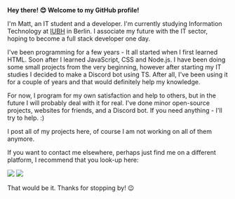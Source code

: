 **Hey there! 😊 Welcome to my GitHub profile!**

I'm Matt, an IT student and a developer. I'm currently studying Information Technology at [IUBH](https://www.iubh-international.com/) in Berlin. I associate my future with the IT sector, hoping to become a full stack developer one day.

I've been programming for a few years - It all started when I first learned HTML. Soon after I learned JavaScript, CSS and Node.js. I have been doing some small projects from the very beginning, however after starting my IT studies I decided to make a Discord bot using TS. After all, I've been using it for a couple of years and that would definitely help my knowledge.

For now, I program for my own satisfaction and help to others, but in the future I will probably deal with it for real. I've done minor open-source projects, websites for friends, and a Discord bot. If you need anything - I'll try to help. :)

I post all of my projects here, of course I am not working on all of them anymore.


If you want to contact me elsewhere, perhaps just find me on a different platform, I recommend that you look-up here:

<a href="https://steamcommunity.com/profiles/76561198215589227/" target="_blank" rel="noopener noreferrer"><img src="https://img.shields.io/badge/Steam-mattszymanko-black" /></a>
<a href="https://discordapp.com/users/141347718088884224" target="_blank" rel="noopener noreferrer"><img src="https://img.shields.io/badge/Discord-mattszymanko%23-blue" /></a>


That would be it. Thanks for stopping by! 😉
